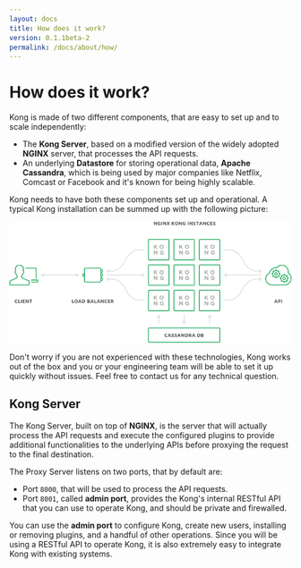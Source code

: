 ```yaml
---
layout: docs
title: How does it work?
version: 0.1.1beta-2
permalink: /docs/about/how/
---
```


# How does it work?

Kong is made of two different components, that are easy to set up and to scale independently:

* The **Kong Server**, based on a modified version of the widely adopted **NGINX** server, that processes the API requests.
* An underlying **Datastore** for storing operational data, **Apache Cassandra**, which is being used by major companies like Netflix, Comcast or Facebook and it's known for being highly scalable.

Kong needs to have both these components set up and operational. A typical Kong installation can be summed up with the following picture:

![](/assets/images/docs/kong-detailed.png)

Don't worry if you are not experienced with these technologies, Kong works out of the box and you or your engineering team will be able to set it up quickly without issues. Feel free to contact us for any technical question.

## Kong Server

The Kong Server, built on top of **NGINX**, is the server that will actually process the API requests and execute the configured plugins to provide additional functionalities to the underlying APIs before proxying the request to the final destination.

The Proxy Server listens on two ports, that by default are:

* Port `8000`, that will be used to process the API requests.
* Port `8001`, called **admin port**, provides the Kong's internal RESTful API that you can use to operate Kong, and should be private and firewalled.

You can use the **admin port** to configure Kong, create new users, installing or removing plugins, and a handful of other operations. Since you will be using a RESTful API to operate Kong, it is also extremely easy to integrate Kong with existing systems.
